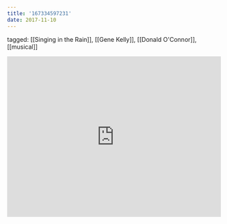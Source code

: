 ```yaml
---
title: '167334597231'
date: 2017-11-10
---
```

tagged: [[Singing in the Rain]], [[Gene Kelly]], [[Donald O'Connor]], [[musical]]
<iframe allow="accelerometer; autoplay; clipboard-write; encrypted-media; gyroscope; picture-in-picture" allowfullscreen="" frameborder="0" height="375" id="youtube_iframe" src="https://www.youtube.com/embed/ZFxWkUkUsQA?feature=oembed&amp;enablejsapi=1&amp;origin=https://safe.txmblr.com&amp;wmode=opaque" width="500"></iframe>